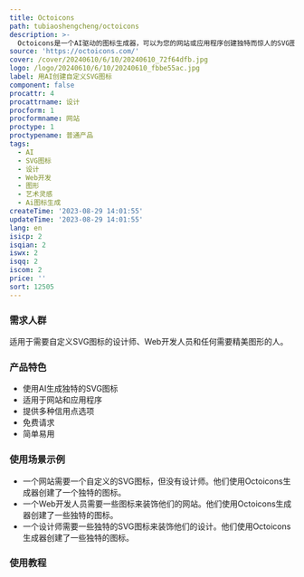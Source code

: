 ```yaml
---
title: Octoicons
path: tubiaoshengcheng/octoicons
description: >-
  Octoicons是一个AI驱动的图标生成器，可以为您的网站或应用程序创建独特而惊人的SVG图标。只需输入提示，即可让我们的AI生成器为您创建完美的图标。适用于设计师、Web开发人员和任何需要精美图形的人。
source: 'https://octoicons.com/'
cover: /cover/20240610/6/10/20240610_72f64dfb.jpg
logo: /logo/20240610/6/10/20240610_fbbe55ac.jpg
label: 用AI创建自定义SVG图标
component: false
procattr: 4
procattrname: 设计
procform: 1
procformname: 网站
proctype: 1
proctypename: 普通产品
tags:
  - AI
  - SVG图标
  - 设计
  - Web开发
  - 图形
  - 艺术灵感
  - Ai图标生成
createTime: '2023-08-29 14:01:55'
updateTime: '2023-08-29 14:01:55'
lang: en
isicp: 2
isqian: 2
iswx: 2
isqq: 2
iscom: 2
price: ''
sort: 12505
---
```




### 需求人群
适用于需要自定义SVG图标的设计师、Web开发人员和任何需要精美图形的人。

### 产品特色
* 使用AI生成独特的SVG图标
* 适用于网站和应用程序
* 提供多种信用点选项
* 免费请求
* 简单易用

### 使用场景示例
* 一个网站需要一个自定义的SVG图标，但没有设计师。他们使用Octoicons生成器创建了一个独特的图标。
* 一个Web开发人员需要一些图标来装饰他们的网站。他们使用Octoicons生成器创建了一些独特的图标。
* 一个设计师需要一些独特的SVG图标来装饰他们的设计。他们使用Octoicons生成器创建了一些独特的图标。

### 使用教程


  
